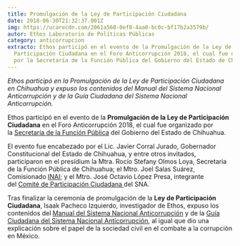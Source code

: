 ```yaml
---
title: Promulgación de la Ley de Participación Ciudadana
date: 2018-06-30T21:32:37.001Z
img: https://ucarecdn.com/2061a568-0ef8-4aa0-bc0c-bf17b2a3579b/
autor: Ethos Laboratorio de Políticas Públicas
category: anticorrupcion
extracto: Ethos participó en el evento de la Promulgación de la Ley de
  Participación Ciudadana en el Foro Anticorrupción 2018, el cual fue organizado
  por la Secretaría de la Función Pública del Gobierno del Estado de Chihuahua.
---
```

*Ethos participó en la Promulgación de la Ley de Participación Ciudadana en Chihuahua y expuso los contenidos del Manual del Sistema Nacional Anticorrupción y de la Guía Ciudadana del Sistema Nacional Anticorrupción.*

Ethos participó en el evento de la **Promulgación de la Ley de Participación Ciudadana** en el Foro Anticorrupción 2018, el cual fue organizado por la [Secretaría de la Función Pública](http://www.chihuahua.gob.mx/sfp) del Gobierno del Estado de Chihuahua.

El evento fue encabezado por el Lic. Javier Corral Jurado, Gobernador Constitucional del Estado de Chihuahua, y entre otros invitados, participaron en el presídium la Mtra. Rocío Stefany Olmos Loya, Secretaria de la Función Pública de Chihuahua; el Mtro. Joel Salas Suárez, Comisionado [INAI](http://inicio.ifai.org.mx/SitePages/ifai.aspx); y el Mtro. José Octavio López Presa, integrante del [Comité de Participación Ciudadana ](https://cpc.org.mx/)del SNA.

Tras finalizar la ceremonia de promulgación de la **Ley de Participación Ciudadana**, Isaak Pacheco Izquierdo, investigador de Ethos, expuso los contenidos del [Manual del Sistema Nacional Anticorrupción](https://www.ethos.org.mx/es/ethos-publications/sna-y-el-nuevo-regimen-de-responsabilidades-2/) y de la [Guía Ciudadana del Sistema Nacional Anticorrupción](http://www.guiaciudadanadelsna.org.mx/), al igual que dio una explicación sobre el papel de la sociedad civil en el combate a la corrupción en México.